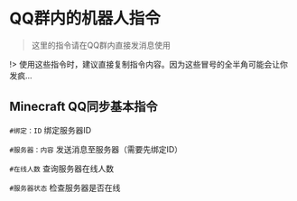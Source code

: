 # QQ群内的机器人指令

> 这里的指令请在QQ群内直接发消息使用

!> 使用这些指令时，建议直接复制指令内容。因为这些冒号的全半角可能会让你发疯...

## Minecraft QQ同步基本指令

`#绑定：ID` 绑定服务器ID

`#服务器：内容` 发送消息至服务器（需要先绑定ID）

`#在线人数` 查询服务器在线人数

`#服务器状态` 检查服务器是否在线